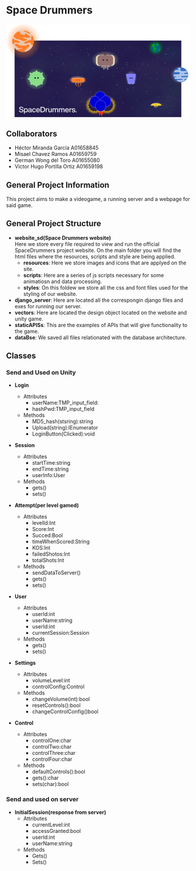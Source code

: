 # Space Drummers
![SpaceDrummers](https://github.com/H3cth0r/spaceDrummersProyect/blob/main/vectors/portada/portada.png)

## Collaborators
<ul>
    <li> Héctor Miranda García A01658845</li>
    <li> Misael Chavez Ramos A01659759</li>
    <li> German Wong del Toro A01655080</li>
    <li> Victor Hugo Portilla Ortiz A01659198</li>
</ul>

## General Project Information
This project aims to make a videogame, a running server and a webpage for said game. 

## General Project Structure
- **website_sd(Space Drummers website)** <br> Here we store every file required to view and run the official SpaceDrummers project website. On the main folder you will find the html files where the resources, scripts and style are being applied.
  - **resources**: Here we store images and icons that are applyed on the site.
  - **scripts**: Here are a series of js scripts necessary for some animatiosn and data processing.
  - **styles**: On this foldew we store all the css and font files used for the styling of our website.
- **django_server**: Here are located all the correspongin django files and exes for running our server.
- **vectors**: Here are located the design object located on the website and unity game.
- **staticAPISs**: This are the examples of APIs that will give functionality to the game.
- **dataBse**: We saved all files relationated with the database architecture.


## Classes

### Send and Used on Unity

- **Login**
  * Attributes
      - userName:TMP_input_field:
      - hashPwd:TMP_input_field 
  * Methods
      - MD5_hash(stsring):string
      - Upload(string):IEnumerator
      - LoginButton(Clicked):void

- **Session**
  * Attributes
      - startTime:string
      - endTime:string
      - userInfo:User
  * Methods
      - gets()
      - sets()
- **Attempt(per level gamed)**
  * Attributes
      - levelId:Int
      - Score:Int
      - Succed:Bool
      - timeWhenScored:String
      - KOS:Int
      - failedShotos:Int
      - totalShots:Int
  * Methods
      - sendDataToServer()
      - gets()
      - sets()
- **User**
  * Attributes
      - userId:int
      - userName:string
      - userId:int
      - currentSession:Session
  * Methods
      - gets()
      - sets()

- **Settings**
   * Attributes
       - volumeLevel:int
       - controlConfig:Control
   * Methods
       - changeVolume(int):bool
       - resetControls():bool
       - changeControlConfig()bool
- **Control**
   * Attributes
       - controlOne:char
       - controlTwo:char
       - controlThree:char
       - controlFour:char
   * Methods
       - defaultControls():bool
       - gets():char
       - sets(char):bool
### Send and used on server

- **InitialSession(response from server)**
  * Attributes
      - currentLevel:int 
      - accessGranted:bool
      - userId:int
      - userName:string
  * Methods
      - Gets()
      - Sets()
